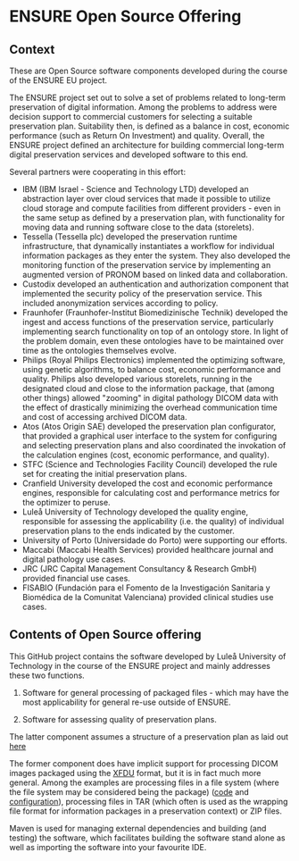 ENSURE Open Source Offering
===========================

Context
-------
These are Open Source software components developed during the course of the ENSURE EU
project.

The ENSURE project set out to solve a set of problems related to long-term preservation of digital information. Among the problems to address were decision support to commercial customers for selecting a suitable preservation plan. Suitability then, is defined as a balance in cost, economic performance (such as Return On Investment) and quality. Overall, the ENSURE project defined an architecture for building commercial long-term digital preservation services and developed software to this end.

Several partners were cooperating in this effort: 
 - IBM (IBM Israel - Science and Technology LTD) developed an abstraction layer over cloud services that made it possible to utilize cloud storage and compute facilities from different providers - even in the same setup as defined by a preservation plan, with functionality for moving data and running software close to the data (storelets).
 - Tessella (Tessella plc) developed the preservation runtime infrastructure, that dynamically instantiates a workflow for individual information packages as they enter the system. They also developed the monitoring function of the preservation service by implementing an augmented version of PRONOM based on linked data and collaboration.
 - Custodix developed an authentication and authorization component that implemented the security policy of the preservation service. This included anonymization services according to policy.
 - Fraunhofer (Fraunhofer-Institut Biomedizinische Technik) developed the ingest and access functions of the preservation service, particularly implementing search functionality on top of an ontology store. In light of the problem domain, even these ontologies have to be maintained over time as the ontologies themselves evolve.
 - Philips (Royal Philips Electronics) implemented the optimizing software, using genetic algorithms, to balance cost, economic performance and quality. Philips also developed various storelets, running in the designated cloud and close to the information package, that (among other things) allowed "zooming" in digital pathology DICOM data with the effect of drastically minimizing the overhead communication time and cost of accessing archived DICOM data.
 - Atos (Atos Origin SAE) developed the preservation plan configurator, that provided a graphical user interface to the system for configuring and selecting preservation plans and also coordinated the invokation of the calculation engines (cost, economic performance, and quality).
 - STFC (Science and Technologies Facility Council) developed the rule set for creating the initial preservation plans.
 - Cranfield University developed the cost and economic performance engines, responsible for calculating cost and performance metrics for the optimizer to peruse.
 - Luleå University of Technology developed the quality engine, responsible for assessing the applicability (i.e. the quality) of individual preservation plans to the ends indicated by the customer.
 - University of Porto (Universidade do Porto) were supporting our efforts.
 - Maccabi (Maccabi Health Services) provided healthcare journal and digital pathology use cases.
 - JRC (JRC Capital Management Consultancy & Research GmbH) provided financial use cases.
 - FISABIO (Fundación para el Fomento de la Investigación Sanitaria y Biomédica de la Comunitat Valenciana) provided clinical studies use cases.
   
Contents of Open Source offering
--------------------------------
This GitHub project contains the software developed by Luleå University of Technology in the course of the ENSURE project and mainly addresses these two functions.

1. Software for general processing of packaged files - which may have the most applicability for general re-use outside of ENSURE.
   
2. Software for assessing quality of preservation plans.

The latter component assumes a structure of a preservation plan as laid out 
[here](./doc/QualityEnginePlanModel.png)

The former component does have implicit support for processing DICOM images packaged using the [XFDU](http://www.dcc.ac.uk/resources/external/xml-formatted-data-unit-xfdu) format, but it is in fact much more general. Among the examples are processing files in a file system (where the file system may be considered being the package) ([code](./packproc/packproc-fs/src/test/java/eu/ensure/packproc/ProcessingTest.java) and [configuration](./packproc/packproc-fs/src/test/resources/eu/ensure/packproc/filesystem-processing-configuration.xml)), processing files in TAR (which often is used as the wrapping file format for information packages in a preservation context) or ZIP files.

Maven is used for managing external dependencies and building (and testing) the software, which facilitates building the software stand alone as well as importing the software into your favourite IDE.  


   